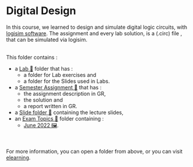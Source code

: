 # Digital Design

In this course, we learned to design and simulate digital logic circuits, with [logisim software](https://sourceforge.net/projects/circuit/). The assignment and every lab solution, is a (.circ) file , that can be simulated via logisim. 
<br /><br/>

This folder contains :
* a [Lab 📂](https://github.com/tsiggi/CSD-Auth/tree/main/2nd%20Semester/Digital%20Design/Lab) folder that has :
    * a folder for Lab exercises and
    * a folder for the Slides used in Labs.
* a [Semester Assignment 📂](https://github.com/tsiggi/CSD-Auth/tree/main/2nd%20Semester/Digital%20Design/Semester%20Assignment) that has :
    * the assignment description in GR,
    * the solution and 
    * a report written in GR. 
* a [Slide folder 📂](https://github.com/tsiggi/CSD-Auth/tree/main/2nd%20Semester/Digital%20Design/Slides) containing the lecture slides,
* an [Exam Topics 📂](https://github.com/tsiggi/CSD-Auth/tree/main/2nd%20Semester/Digital%20Design/%CE%98%CE%AD%CE%BC%CE%B1%CF%84%CE%B1) folder containing :
    * [June 2022 🖼️](https://github.com/tsiggi/CSD-Auth/raw/main/2nd%20Semester/Digital%20Design/%CE%98%CE%AD%CE%BC%CE%B1%CF%84%CE%B1/2022%20%CE%99%CE%BF%CF%8D%CE%BD%CE%B9%CE%BF%CF%82.jpg).

<br /><br />
For more information, you can open a folder from above, or you can visit [elearning](https://elearning.auth.gr/course/view.php?id=8105).